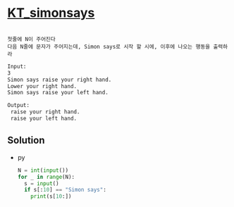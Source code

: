 # [KT_simonsays](https://open.kattis.com/problems/simonsays)

```en

```

```kr
첫줄에 N이 주어진다
다음 N줄에 문자가 주어지는데, Simon says로 시작 할 시에, 이후에 나오는 행동을 출력하라
```

```txt
Input:
3
Simon says raise your right hand.
Lower your right hand.
Simon says raise your left hand.

Output:
 raise your right hand.
 raise your left hand.
```

## Solution

* py

  ```py
  N = int(input())
  for _ in range(N):
    s = input()
    if s[:10] == "Simon says":
      print(s[10:])
  ```
